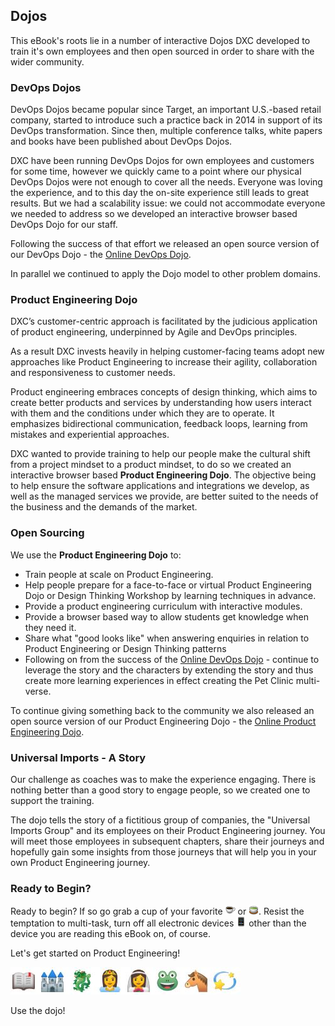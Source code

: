 ## Dojos

This eBook's roots lie in a number of interactive Dojos DXC developed to train it's own employees and then open sourced in order to share with the wider community.

### DevOps Dojos

DevOps Dojos became popular since Target, an important U.S.-based retail company, started to introduce such a practice back in 2014 in support of its DevOps transformation. Since then, multiple conference talks, white papers and books have been published about DevOps Dojos.

DXC have been running DevOps Dojos for own employees and customers for some time, however we quickly came to a point where our physical DevOps Dojos were not enough to cover all the needs. Everyone was loving the experience, and to this day the on-site experience still leads to great results. But we had a scalability issue: we could not accommodate everyone we needed to address so we developed an interactive browser based DevOps Dojo for our staff.

Following the success of that effort we released an open source version of our DevOps Dojo - the [Online DevOps Dojo](https://dxc-technology.github.io/about-devops-dojo).

In parallel we continued to apply the Dojo model to other problem domains.

### Product Engineering Dojo

DXC’s customer-centric approach is facilitated by the judicious application of product engineering, underpinned by Agile and DevOps principles.

As a result DXC invests heavily in helping customer-facing teams adopt new approaches like Product Engineering to increase their agility, collaboration and responsiveness to customer needs.

Product engineering embraces concepts of design thinking, which aims to create better products and services by understanding how users interact with them and the conditions under which they are to operate. It emphasizes bidirectional communication, feedback loops, learning from mistakes and experiential approaches.

DXC wanted to provide training to help our people make the cultural shift from a project mindset to a product mindset, to do so we created an interactive browser based **Product Engineering Dojo**. The objective being to help ensure the software applications and integrations we develop, as well as the managed services we provide, are better suited to the needs of the business and the demands of the market.

### Open Sourcing

We use the **Product Engineering Dojo** to:

- Train people at scale on Product Engineering.
- Help people prepare for a face-to-face or virtual Product Engineering Dojo or Design Thinking Workshop by learning techniques in advance.
- Provide a product engineering curriculum with interactive modules.
- Provide a browser based way to allow students get knowledge when they need it.
- Share what "good looks like" when answering enquiries in relation to Product Engineering  or Design Thinking patterns
- Following on from the success of the [Online DevOps Dojo](https://dxc-technology.github.io/about-devops-dojo) - continue to leverage the story and the characters by extending the story and thus create more learning experiences in effect creating the Pet Clinic multi-verse.

To continue giving something back to the community we also released an open source version of our Product Engineering Dojo - the [Online Product Engineering Dojo](https://dxc-technology.github.io/about-pe-dojo).

### Universal Imports - A Story

Our challenge as coaches was to make the experience engaging. There is nothing better than a good story to engage people, so we created one to support the training.

The dojo tells the story of a fictitious group of companies, the "Universal Imports Group" and its employees on their Product Engineering journey. You will meet those employees in subsequent chapters, share their journeys and hopefully gain some insights from those journeys that will help you in your own Product Engineering journey.

### Ready to Begin?

Ready to begin? If so go grab a cup of your favorite ![](assets/coffee.png) or ![](assets/tea.png). Resist the temptation to multi-task, turn off all electronic devices ![](assets/iphone.png) other than the device you are reading this eBook on, of course.

Let's get started on Product Engineering!

![Once Upon a Time](assets/onceuponatime.jpg)

Use the dojo!
